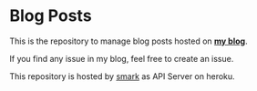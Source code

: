 # Blog Posts

This is the repository to manage blog posts hosted on **[my blog](https://illumination-k.dev)**.

If you find any issue in my blog, feel free to create an issue.

This repository is hosted by [smark](https://github.com/illumination-k/smark) as API Server on heroku.
